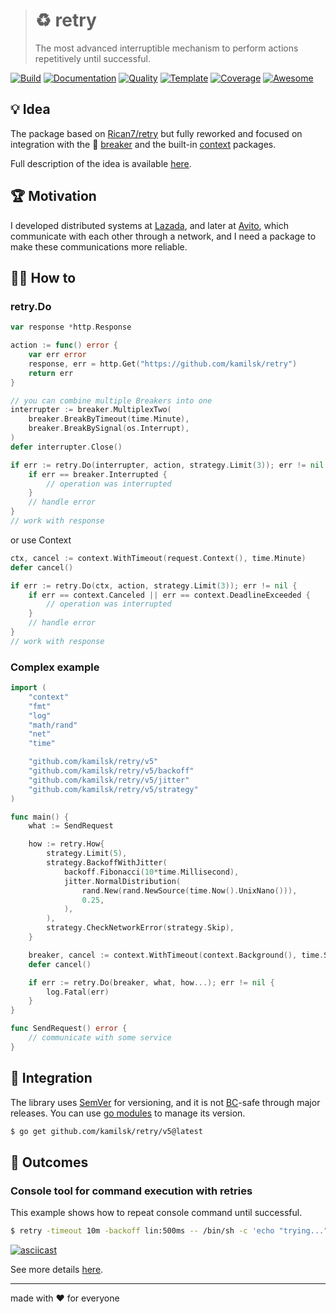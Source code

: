 > # ♻️ retry
>
> The most advanced interruptible mechanism to perform actions repetitively until successful.

[![Build][build.icon]][build.page]
[![Documentation][docs.icon]][docs.page]
[![Quality][quality.icon]][quality.page]
[![Template][template.icon]][template.page]
[![Coverage][coverage.icon]][coverage.page]
[![Awesome][awesome.icon]][awesome.page]

## 💡 Idea

The package based on [Rican7/retry][] but fully reworked and focused on integration
with the 🚧 [breaker][] and the built-in [context][] packages.

Full description of the idea is available [here][design.page].

## 🏆 Motivation

I developed distributed systems at [Lazada][], and later at [Avito][],
which communicate with each other through a network, and I need a package to make
these communications more reliable.

## 🤼‍♂️ How to

### retry.Do

```go
var response *http.Response

action := func() error {
	var err error
	response, err = http.Get("https://github.com/kamilsk/retry")
	return err
}

// you can combine multiple Breakers into one
interrupter := breaker.MultiplexTwo(
	breaker.BreakByTimeout(time.Minute),
	breaker.BreakBySignal(os.Interrupt),
)
defer interrupter.Close()

if err := retry.Do(interrupter, action, strategy.Limit(3)); err != nil {
	if err == breaker.Interrupted {
		// operation was interrupted
	}
	// handle error
}
// work with response
```

or use Context

```go
ctx, cancel := context.WithTimeout(request.Context(), time.Minute)
defer cancel()

if err := retry.Do(ctx, action, strategy.Limit(3)); err != nil {
	if err == context.Canceled || err == context.DeadlineExceeded {
		// operation was interrupted
	}
	// handle error
}
// work with response
```

### Complex example

```go
import (
	"context"
	"fmt"
	"log"
	"math/rand"
	"net"
	"time"

	"github.com/kamilsk/retry/v5"
	"github.com/kamilsk/retry/v5/backoff"
	"github.com/kamilsk/retry/v5/jitter"
	"github.com/kamilsk/retry/v5/strategy"
)

func main() {
	what := SendRequest

	how := retry.How{
		strategy.Limit(5),
		strategy.BackoffWithJitter(
			backoff.Fibonacci(10*time.Millisecond),
			jitter.NormalDistribution(
				rand.New(rand.NewSource(time.Now().UnixNano())),
				0.25,
			),
		),
		strategy.CheckNetworkError(strategy.Skip),
	}

	breaker, cancel := context.WithTimeout(context.Background(), time.Second)
	defer cancel()

	if err := retry.Do(breaker, what, how...); err != nil {
		log.Fatal(err)
	}
}

func SendRequest() error {
	// communicate with some service
}
```

## 🧩 Integration

The library uses [SemVer](https://semver.org) for versioning, and it is not
[BC](https://en.wikipedia.org/wiki/Backward_compatibility)-safe through major releases.
You can use [go modules](https://github.com/golang/go/wiki/Modules) to manage its version.

```bash
$ go get github.com/kamilsk/retry/v5@latest
```

## 🤲 Outcomes

### Console tool for command execution with retries

This example shows how to repeat console command until successful.

```bash
$ retry -timeout 10m -backoff lin:500ms -- /bin/sh -c 'echo "trying..."; exit $((1 + RANDOM % 10 > 5))'
```

[![asciicast][cli.preview]][cli.demo]

See more details [here][cli].

---

made with ❤️ for everyone

[awesome.icon]:     https://cdn.rawgit.com/sindresorhus/awesome/d7305f38d29fed78fa85652e3a63e154dd8e8829/media/badge.svg
[awesome.page]:     https://github.com/avelino/awesome-go#utilities
[build.icon]:       https://travis-ci.org/kamilsk/retry.svg?branch=v4
[build.page]:       https://travis-ci.org/kamilsk/retry
[coverage.icon]:    https://api.codeclimate.com/v1/badges/ed88afbc0754e49e9d2d/test_coverage
[coverage.page]:    https://codeclimate.com/github/kamilsk/retry/test_coverage
[design.page]:      https://www.notion.so/octolab/retry-cab5722faae445d197e44fbe0225cc98?r=0b753cbf767346f5a6fd51194829a2f3
[docs.page]:        https://pkg.go.dev/github.com/kamilsk/retry/v5
[docs.icon]:        https://img.shields.io/badge/docs-pkg.go.dev-blue
[promo.page]:       https://github.com/kamilsk/retry
[quality.icon]:     https://goreportcard.com/badge/github.com/kamilsk/retry
[quality.page]:     https://goreportcard.com/report/github.com/kamilsk/retry
[template.page]:    https://github.com/octomation/go-module
[template.icon]:    https://img.shields.io/badge/template-go--module-blue

[Avito]:            https://tech.avito.ru
[breaker]:          https://github.com/kamilsk/breaker
[cli]:              https://github.com/kamilsk/try
[cli.demo]:         https://asciinema.org/a/150367
[cli.preview]:      https://asciinema.org/a/150367.png
[context]:          https://pkg.go.dev/context
[Lazada]:           https://github.com/lazada
[Rican7/retry]:     https://github.com/Rican7/retry

[tmp.docs]:         https://nicedoc.io/kamilsk/retry?theme=dark
[tmp.history]:      https://github.githistory.xyz/kamilsk/retry/blob/v4/README.md
